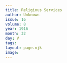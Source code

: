 ```yaml
---
title: Religious Services
author: Unknown
issue: 16
volume: 8
year: 1916
month: 32
day: V
tags:
layout: page.njk
image:
---
```



